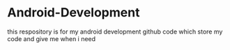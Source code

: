 # Android-Development
this respository is for my android development github code which store my code and give me when i need
